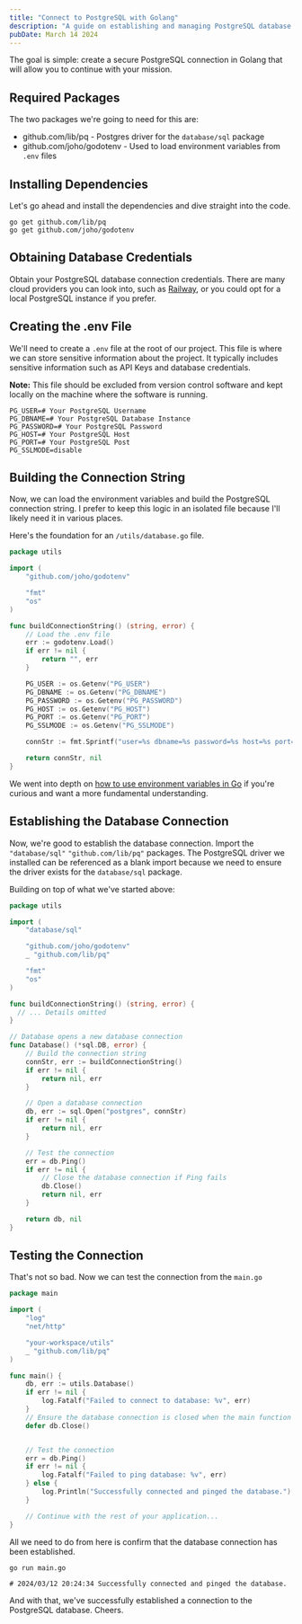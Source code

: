 ```yaml
---
title: "Connect to PostgreSQL with Golang"
description: "A guide on establishing and managing PostgreSQL database connections using Go, including best practices and implementation details."
pubDate: March 14 2024
---
```


The goal is simple: create a secure PostgreSQL connection in Golang that will allow you to continue with your mission.

## Required Packages

The two packages we're going to need for this are:

- github.com/lib/pq - Postgres driver for the `database/sql` package
- github.com/joho/godotenv - Used to load environment variables from `.env` files

## Installing Dependencies

Let's go ahead and install the dependencies and dive straight into the code.

```shell
go get github.com/lib/pq
go get github.com/joho/godotenv
```

## Obtaining Database Credentials

Obtain your PostgreSQL database connection credentials. There are many cloud providers you can look into, such as [Railway](https://railway.app/), or you could opt for a local PostgreSQL instance if you prefer.

## Creating the .env File

We'll need to create a `.env` file at the root of our project. This file is where we can store sensitive information about the project. It typically includes sensitive information such as API Keys and database credentials.

**Note:** This file should be excluded from version control software and kept locally on the machine where the software is running.

```shell
PG_USER=# Your PostgreSQL Username
PG_DBNAME=# Your PostgreSQL Database Instance
PG_PASSWORD=# Your PostgreSQL Password
PG_HOST=# Your PostgreSQL Host
PG_PORT=# Your PostgreSQL Post
PG_SSLMODE=disable
```

## Building the Connection String

Now, we can load the environment variables and build the PostgreSQL connection string. I prefer to keep this logic in an isolated file because I'll likely need it in various places.

Here's the foundation for an `/utils/database.go` file.

```go
package utils

import (
	"github.com/joho/godotenv"

	"fmt"
	"os"
)

func buildConnectionString() (string, error) {
	// Load the .env file
	err := godotenv.Load()
	if err != nil {
		return "", err
	}

	PG_USER := os.Getenv("PG_USER")
	PG_DBNAME := os.Getenv("PG_DBNAME")
	PG_PASSWORD := os.Getenv("PG_PASSWORD")
	PG_HOST := os.Getenv("PG_HOST")
	PG_PORT := os.Getenv("PG_PORT")
	PG_SSLMODE := os.Getenv("PG_SSLMODE")

	connStr := fmt.Sprintf("user=%s dbname=%s password=%s host=%s port=%s sslmode=%s", PG_USER, PG_DBNAME, PG_PASSWORD, PG_HOST, PG_PORT, PG_SSLMODE)

	return connStr, nil
}
```

We went into depth on [how to use environment variables in Go](https://www.matthewbub.com/articles/a-step-by-step-guide-to-environment-variables-in-go) if you're curious and want a more fundamental understanding.

## Establishing the Database Connection

Now, we're good to establish the database connection. Import the `"database/sql"`
`"github.com/lib/pq"` packages. The PostgreSQL driver we installed can be referenced as a blank import because we need to ensure the driver exists for the `database/sql` package.

Building on top of what we've started above:

```go
package utils

import (
	"database/sql"

	"github.com/joho/godotenv"
	_ "github.com/lib/pq"

	"fmt"
	"os"
)

func buildConnectionString() (string, error) {
  // ... Details omitted
}

// Database opens a new database connection
func Database() (*sql.DB, error) {
	// Build the connection string
	connStr, err := buildConnectionString()
	if err != nil {
		return nil, err
	}

	// Open a database connection
	db, err := sql.Open("postgres", connStr)
	if err != nil {
		return nil, err
	}

	// Test the connection
	err = db.Ping()
	if err != nil {
		// Close the database connection if Ping fails
		db.Close()
		return nil, err
	}

	return db, nil
}
```

## Testing the Connection

That's not so bad. Now we can test the connection from the `main.go`

```go
package main

import (
	"log"
	"net/http"

	"your-workspace/utils"
	_ "github.com/lib/pq"
)

func main() {
	db, err := utils.Database()
	if err != nil {
		log.Fatalf("Failed to connect to database: %v", err)
	}
	// Ensure the database connection is closed when the main function exits
	defer db.Close()


	// Test the connection
	err = db.Ping()
	if err != nil {
		log.Fatalf("Failed to ping database: %v", err)
	} else {
		log.Println("Successfully connected and pinged the database.")
	}

	// Continue with the rest of your application...
}
```

All we need to do from here is confirm that the database connection has been established.

```shell
go run main.go

# 2024/03/12 20:24:34 Successfully connected and pinged the database.
```

And with that, we've successfully established a connection to the PostgreSQL database. Cheers.
